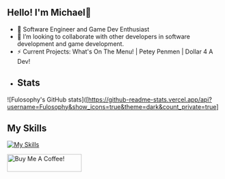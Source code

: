 ## Hello! I'm Michael👋 

- 🌱 Software Engineer and Game Dev Enthusiast
- 👯 I’m looking to collaborate with other developers in software development and game development.
- ⚡ Current Projects: What's On The Menu! | Petey Penmen | Dollar 4 A Dev!
- ## Stats
![Fulosophy's GitHub stats]([https://github-readme-stats.vercel.app/api?username=Fulosophy&show_icons=true&theme=dark&count_private=true]
## My Skills
[![My Skills](https://skillicons.dev/icons?i=aws,py,ts,js,cs,cpp,java,unreal,discord,bots,docker,django,dotnet,git,html,linkedin,linux,mongodb,nextjs,react,nodejs,postgres,postman,prisma,tailwind,&perline=12)]()

<a href="https://www.buymeacoffee.com/Fulosophy" target="_blank"><img src="https://cdn.buymeacoffee.com/buttons/default-blue.png" alt="Buy Me A Coffee!" height="41" width="174"></a>
